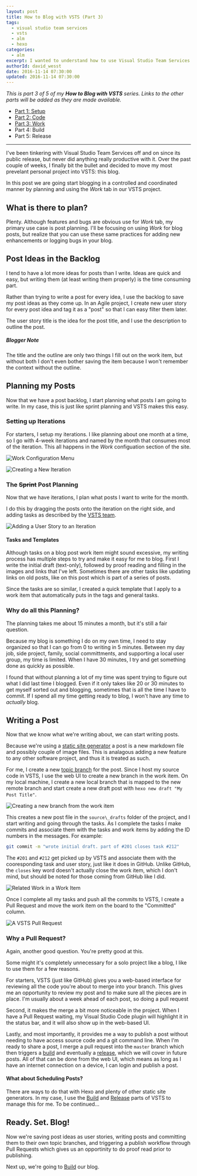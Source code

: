 ```yaml
---
layout: post
title: How to Blog with VSTS (Part 3)
tags:
  - visual studio team services
  - vsts
  - alm
  - hexo
categories:
  - alm
excerpt: I wanted to understand how to use Visual Studio Team Services (VSTS) for a "real" project. Being a noob, I decided to move my blog to VSTS to understand how _any_ project can benefit from ALM practices using VSTS. In part 3 of 5, we start to make plans and _Work_ on our blog.
authorId: david_wesst
date: 2016-11-14 07:30:00
updated: 2016-11-14 07:30:00
---
```


_This is part 3 of 5 of my **How to Blog with VSTS** series. Links to the other parts will be added as they are made available._

+ [Part 1: Setup][1]
+ [Part 2: Code][2] 
+ [Part 3: Work][3]
+ Part 4: Build
+ Part 5: Release

[1]: https://blog.davidwesst.com/2016/10/How-to-Blog-with-VSTS-Part-1/
[2]: https://blog.davidwesst.com/2016/11/How-to-Blog-with-VSTS-Part-2/
[3]: https://blog.davidwesst.com/2016/11/How-to-Blog-with-VSTS-Part-3/
[4]: https://blog.davidwesst.com/2016/11/How-to-Blog-with-VSTS-Part-4/
[5]: #

---

I've been tinkering with Visual Studio Team Services off and on since its public release, but never did anything really productive with it. Over the past couple of weeks, I finally bit the bullet and decided to move my most prevelant personal project into VSTS: this blog.

In this post we are going start blogging in a controlled and coordinated manner by planning and using the _Work_ tab in our VSTS project.

## What is there to plan?
Plenty. Although features and bugs are obvious use for _Work_ tab, my primary use case is post planning. I'll be focusing on using _Work_ for blog posts, but realize that you can use these same practices for adding new enhancements or logging bugs in your blog.

## Post Ideas in the Backlog
I tend to have a lot more ideas for posts than I write. Ideas are quick and easy, but writing them (at least writing them properly) is the time consuming part.

Rather than trying to write a post for every idea, I use the backlog to save my post ideas as they come up. In an Agile project, I create new user story for every post idea and tag it as a "post" so that I can easy filter them later.

The user story title is the idea for the post title, and I use the description to outline the post.

##### Blogger Note
The title and the outline are only two things I fill out on the work item, but without both I don't even bother saving the item because I won't remember the context without the outline.

## Planning my Posts
Now that we have a post backlog, I start planning what posts I am going to write. In my case, this is just like sprint planning and VSTS makes this easy.

### Setting up Iterations
For starters, I setup my iterations. I like planning about one month at a time, so I go with 4-week iterations and named by the month that consumes most of the iteration. This all happens in the _Work_ configuation section of the site.

![Work Configuration Menu](http://i.imgur.com/E4GjQDM.png)

![Creating a New Iteration](http://i.imgur.com/a27TBI4.png)

### The ~~Sprint~~ Post Planning
Now that we have iterations, I plan what posts I want to write for the month.

I do this by dragging the posts onto the iteration on the right side, and adding tasks as described by the [VSTS team](https://www.visualstudio.com/en-us/docs/work/scrum/sprint-planning).

![Adding a User Story to an Iteration](http://i.imgur.com/67xoqOK.gif)

#### Tasks and Templates
Although tasks on a blog post work item might sound excessive, my writing process has multiple steps to try and make it easy for me to blog. First I write the initial draft (text-only), followed by proof reading and filling in the images and links that I've left. Sometimes there are other tasks like updating links on old posts, like on this post which is part of a series of posts.

Since the tasks are so similar, I created a quick template that I apply to a work item that automatically puts in the tags and general tasks.

### Why do all this Planning?
The planning takes me about 15 minutes a month, but it's still a fair question.

Because my blog is something I do on my own time, I need to stay organized so that I can go from 0 to writing in 5 minutes. Between my day job, side project, family, social committments, and supporting a local user group, my time is limited. When I have 30 minutes, I try and get something done as quickly as possible.

I found that without planning a lot of my time was spent trying to figure out what I did last time I blogged. Even if it only takes like 20 or 30 minutes to get myself sorted out and blogging, sometimes that is all the time I have to commit. If I spend all my time getting ready to blog, I won't have any time to _actually_ blog.

## Writing a Post
Now that we know what we're writing about, we can start writing posts. 

Because we're using a [static site generator](https://www.staticgen.com/) a post is a new markdown file and possibly couple of image files. This is analagous adding a new feature to any other software project, and thus it is treated as such.

For me, I create a new [topic branch](  ) for the post. Since I host my source code in VSTS, I use the web UI to create a new branch in the work item. On my local machine, I create a new local branch that is mapped to the new remote branch and start create a new draft post with `hexo new draft "My Post Title"`.

![Creating a new branch from the work item](http://i.imgur.com/3xZztPR.png)

This creates a new post file in the `source\_drafts` folder of the project, and I start writing and going through the tasks. As I complete the tasks I make commits and associate them with the tasks and work items by adding the ID numbers in the messages. For example:

```bash
git commit -m "wrote initial draft. part of #201 closes task #212"
```

The `#201` and `#212` get picked up by VSTS and associate them with the cooresponding task and user story, just like it does in GitHub. Unlike GitHub, the `closes` key word doesn't actually close the work item, which I don't mind, but should be noted for those coming from GitHub like I did.

![Related Work in a Work Item](http://i.imgur.com/ZO8nzTM.png)

Once I complete all my tasks and push all the commits to VSTS, I create a Pull Request and move the work item on the board to the "Committed" column.

![A VSTS Pull Request](http://i.imgur.com/xT1tfEf.png)

### Why a Pull Request?
Again, another good question. You're pretty good at this.

Some might it's completely unnecessary for a solo project like a blog, I like to use them for a few reasons. 

For starters, VSTS (just like GitHub) gives you a web-based interface for reviewing all the code you're about to merge into your branch. This gives me an opportunity to review my post and to make sure all the pieces are in place. I'm usually about a week ahead of each post, so doing a pull request

Second, it makes the merge a bit more noticeable in the project. When I have a Pull Request waiting, my Visual Studio Code plugin will highlight it in the status bar, and it will also show up in the web-based UI. 

Lastly, and most importantly, it provides me a way to publish a post without needing to have access source code and a git command line. When I'm ready to share a post, I merge a pull request into the `master` branch which then triggers a [build][4] and eventually a [release][5], which we will cover in future posts. All of that can be done from the web UI, which means as long as I have an internet connection on a device, I can login and publish a post.

#### What about Scheduling Posts?
There are ways to do that with Hexo and plenty of other static site generators. In my case, I use the [Build][4] and [Release][5] parts of VSTS to manage this for me. To be continued...

## Ready. Set. Blog!
Now we're saving post ideas as user stories, writing posts and committing them to their own topic branches, and triggering a publish workflow through Pull Requests which gives us an opportinity to do proof read prior to publishing.

Next up, we're going to [Build][4] our blog.

